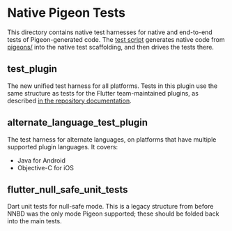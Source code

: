 # Native Pigeon Tests

This directory contains native test harnesses for native and end-to-end tests
of Pigeon-generated code. The [test script](../tool/run_tests.dart) generates
native code from [pigeons/](../pigeons/) into the native test scaffolding, and
then drives the tests there.

## test\_plugin

The new unified test harness for all platforms. Tests in this plugin use the
same structure as tests for the Flutter team-maintained plugins, as described
[in the repository documentation](https://github.com/flutter/flutter/wiki/Plugin-Tests).

## alternate\_language\_test\_plugin

The test harness for alternate languages, on platforms that have multiple
supported plugin languages. It covers:
- Java for Android
- Objective-C for iOS

## flutter\_null\_safe\_unit\_tests

Dart unit tests for null-safe mode. This is a legacy structure from before
NNBD was the only mode Pigeon supported; these should be folded back into
the main tests.
